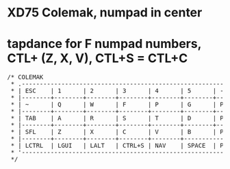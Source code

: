 # XD75 Colemak, numpad in center


# tapdance for F numpad numbers, CTL+ (Z, X, V), CTL+S = CTL+C

<pre>
/* COLEMAK
 * .--------------------------------------------------------------------------------------------------------------------------------------.
 * | ESC    | 1      | 2      | 3      | 4      | 5      | -      | =      | \      | 6      | 7      | 8      | 9      | 0      | BACKSP |
 * |--------+--------+--------+--------+--------+--------+--------+--------+--------+--------+--------+--------+--------+-----------------|
 * | ~      | Q      | W      | F      | P      | G      | P7     | P8     | P9     | J      | L      | U      | Y      | ;      | '      |
 * |--------+--------+--------+--------+--------+--------+--------+--------+--------+--------+--------+--------+-----------------+--------|
 * | TAB    | A      | R      | S      | T      | D      | P4     | P5     | P6     | H      | N      | E      | I      | O      | ENTER  |
 * |--------+--------+--------+--------+--------+--------+--------+--------+--------+--------+--------+--------------------------+--------|
 * | SFL    | Z      | X      | C      | V      | B      | P1     | P2     | P3     | K      | M      | ,      | .      | /      | SFL    |
 * |--------+--------+--------+--------+--------+-----------------+--------+--------+--------+--------+-----------------+--------+--------|
 * | LCTRL  | LGUI   | LALT   | CTRL+S | NAV    | SPACE  | P0     |  [     | ]      | SPACE  | NAV    |   UP   |  LEFT  |  DOWN  | RIGHT  |
 * '--------------------------------------------------------------------------------------------------------------------------------------'
 */
</pre>